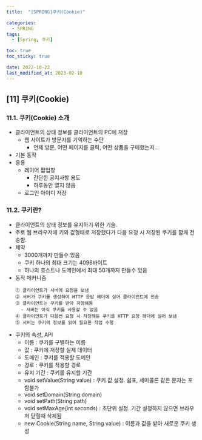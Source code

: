 ```yaml
---
title:  "[SPRING]쿠키(Cookie)"

categories:
  - SPRING
tags:
  - [Spring, 쿠키]

toc: true
toc_sticky: true

date: 2022-10-22
last_modified_at: 2023-02-10
---
```

[11] 쿠키(Cookie)
---
### 11.1. 쿠키(Cookie) 소개

- 클라이언트의 상태 정보를 클라이언트의 PC에 저장
  - 웹 사이트가 방문자를 기억하는 수단
    - 언제 방문, 어떤 페이지를 클릭, 어떤 상품을 구매했는지...
- 기본 동작
- 응용
  - 레이어 팝업창
    - 간단한 공지사항 용도
    - 하루동안 열지 않음
  - 로그인 아이디 저장

### 11.2. 쿠키란?

- 클라이언트의 상태 정보를 유지하기 위한 기술.
- 주로 웹 브라우저에 키와 값형태로 저장했다가 다음 요청 시 저장된 쿠키를 함께 전송함.
- 제약
  - 3000개까지 만들수 있음
  - 쿠키 하나의 최대 크기는 4096바이트
  - 하나의 호스트나 도메인에서 최대 50개까지 만들수 있음
- 동작 메커니즘
  ```
  ⓵ 클라이언트가 서버에 요청을 보냄
  ⓶ 서버가 쿠키를 생성하여 HTTP 응답 헤더에 실어 클라이언트에 전송
  ⓷ 클라이언트는 쿠키를 받아 저장해둠
    - 서버는 아직 쿠키를 사용할 수 없음
  ⓸ 클라이언트가 다음번 요청 시 저장해둔 쿠키를 HTTP 요청 헤더에 실어 보냄
  ⓹ 서버는 쿠키의 정보를 읽어 필요한 작업 수행
  ```
- 쿠키의 속성, API
  - 이름 : 쿠키를 구별하는 이름
  - 값 : 쿠키에 저장할 실제 데이터
  - 도메인 : 쿠키를 적용할 도메인
  - 경로 : 쿠키를 적용할 경로
  - 유지 기간 : 쿠키를 유지할 기간
  - void setValue(String value) : 쿠키 값 설정. 쉼표, 세미콜론 같은 문자는 포함불가
  - void setDomain(String domain)
  - void setPath(String path)
  - void setMaxAge(int seconds) : 초단위 설정. 기간 설정하지 않으면 브라우저 닫힐때 삭제됨
  - new Cookie(String name, String value) : 이름과 값을 받아 새로운 쿠키 생성